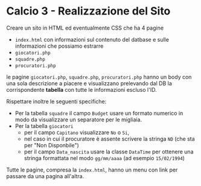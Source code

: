 # Calcio 3 - Realizzazione del Sito
Creare un sito in HTML ed eventualmente CSS che ha 4 pagine
* `index.html` con informazioni sul contenuto del datbase e sulle informazioni che possiamo estrarre
* `giocatori.php`
* `squadre.php`
* `procuratori.php`

le pagine `giocatori.php`, `squadre.php`, `procuratori.php` hanno un body con una sola descrizione a piacere e visualizzano prelevando dal DB la corrispondente **tabella**  con tutte le informazioni escluso l'ID. 

Rispettare inoltre le seguenti specifiche:
* Per la tabella `squadre` il campo `Budget` usare un formato numerico in modo da visualizzare un separatore per le migliaia.
* Per la tabella `giocatori` 
    - per il campo `Capitano` visualizzare `No` o `Si`, 
    - nel caso in cui il procuratore è assente scrivere la stringa `ND` (che sta per "Non Disponbile")
    - per il campo `Data_nascita` usare la classe `DataTime` per ottenere una stringa formattata nel modo `gg/mm/aaaa` (ad esempio `15/02/1994`)


Tutte le pagine, compresa la `index.html`, hanno un menu con link per passare da una pagina all'altra.
